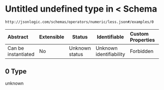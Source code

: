 # Untitled undefined type in &lt; Schema

```txt
http://jsonlogic.com/schemas/operators/numeric/less.json#/examples/0
```




| Abstract            | Extensible | Status         | Identifiable            | Custom Properties | Additional Properties | Access Restrictions | Defined In                                                        |
| :------------------ | ---------- | -------------- | ----------------------- | :---------------- | --------------------- | ------------------- | ----------------------------------------------------------------- |
| Can be instantiated | No         | Unknown status | Unknown identifiability | Forbidden         | Allowed               | none                | [less.json\*](operators/numeric/less.json "open original schema") |

## 0 Type

unknown
